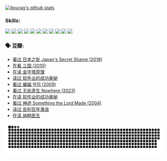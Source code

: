 
[![Anurag's github stats](https://github-readme-stats.vercel.app/api?username=w940853815)](https://github.com/anuraghazra/github-readme-stats)

### Skills:

<code><img height="32" src="https://cdn.jsdelivr.net/npm/simple-icons@v5/icons/python.svg"></code>
<code><img height="32" src="https://cdn.jsdelivr.net/npm/simple-icons@v5/icons/javascript.svg"></code>
<code><img height="32" src="https://cdn.jsdelivr.net/npm/simple-icons@v5/icons/django.svg"></code>
<code><img height="32" src="https://cdn.jsdelivr.net/npm/simple-icons@v5/icons/flask.svg"></code>
<code><img height="32" src="https://cdn.jsdelivr.net/npm/simple-icons@v5/icons/vuetify.svg"></code>
<code><img height="32" src="https://cdn.jsdelivr.net/npm/simple-icons@v5/icons/git.svg"></code>
<code><img height="32" src="https://cdn.jsdelivr.net/npm/simple-icons@v5/icons/docker.svg"></code>
<code><img height="32" src="https://cdn.jsdelivr.net/npm/simple-icons@v5/icons/postgresql.svg"></code>
<code><img height="32" src="https://cdn.jsdelivr.net/npm/simple-icons@v5/icons/elasticsearch.svg"></code>
<code><img height="32" src="https://cdn.jsdelivr.net/npm/simple-icons@v5/icons/macos.svg"></code>
<code><img height="32" src="https://cdn.jsdelivr.net/npm/simple-icons@v5/icons/linux.svg"></code>

### 🗣 豆瓣:

<!-- DOUBAN-ACTIVITIES:START -->
- [看过 日本之耻 Japan's Secret Shame‎ (2018)](https://www.douban.com/people/136069238/status/4431579101/?_i=00453780)
- [在看 三国‎ (2010)](https://www.douban.com/people/136069238/status/4430559482/?_i=00453780)
- [在读 金字塔原理](https://www.douban.com/people/136069238/status/4424812753/?_i=00453780)
- [读过 软件业的成功奥秘](https://www.douban.com/people/136069238/status/4424809958/?_i=00453780)
- [看过 蝙蝠 박쥐‎ (2009)](https://www.douban.com/people/136069238/status/4422787315/?_i=00453780)
- [看过 无处逢生 Nowhere‎ (2023)](https://www.douban.com/people/136069238/status/4416454713/?_i=00453780)
- [在读 软件业的成功奥秘](https://www.douban.com/people/136069238/status/4414815312/?_i=00453780)
- [看过 神迹 Something the Lord Made‎ (2004)](https://www.douban.com/people/136069238/status/4409691983/?_i=00453780)
- [读过 告别百年激进](https://www.douban.com/people/136069238/status/4406414036/?_i=00453780)
- [在读 纳粹医生](https://www.douban.com/people/136069238/status/4406413750/?_i=00453780)
<!-- DOUBAN-ACTIVITIES:END -->


![Snake animation](https://raw.githubusercontent.com/w940853815/w940853815/output/github-contribution-grid-snake.svg)

<!--
**w940853815/w940853815** is a ✨ _special_ ✨ repository because its `README.md` (this file) appears on your GitHub profile.

Here are some ideas to get you started:

- 🔭 I’m currently working on ...
- 🌱 I’m currently learning ...
- 👯 I’m looking to collaborate on ...
- 🤔 I’m looking for help with ...
- 💬 Ask me about ...
- 📫 How to reach me: ...
- 😄 Pronouns: ...
- ⚡ Fun fact: ...
-->
